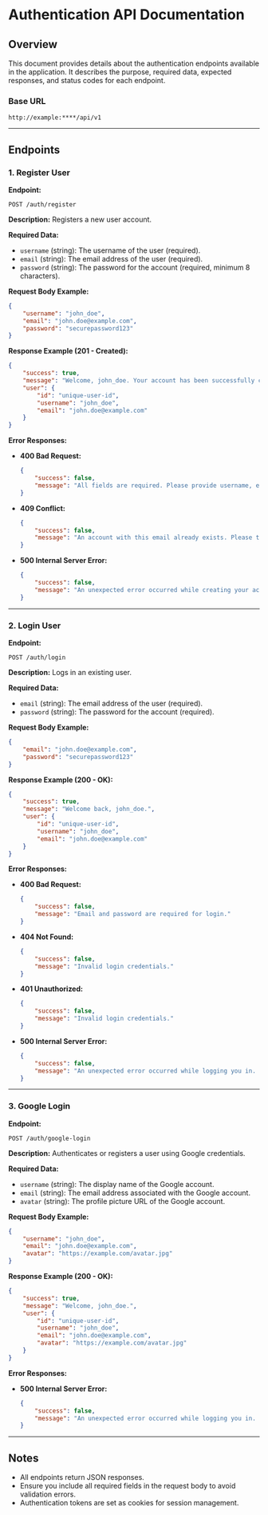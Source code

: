 # Authentication API Documentation

## Overview
This document provides details about the authentication endpoints available in the application. It describes the purpose, required data, expected responses, and status codes for each endpoint.

### Base URL
```
http://example:****/api/v1
```

---

## Endpoints

### 1. **Register User**
**Endpoint:**
```
POST /auth/register
```

**Description:**
Registers a new user account.

**Required Data:**
- `username` (string): The username of the user (required).
- `email` (string): The email address of the user (required).
- `password` (string): The password for the account (required, minimum 8 characters).

**Request Body Example:**
```json
{
    "username": "john_doe",
    "email": "john.doe@example.com",
    "password": "securepassword123"
}
```

**Response Example (201 - Created):**
```json
{
    "success": true,
    "message": "Welcome, john_doe. Your account has been successfully created.",
    "user": {
        "id": "unique-user-id",
        "username": "john_doe",
        "email": "john.doe@example.com"
    }
}
```

**Error Responses:**
- **400 Bad Request:**
  ```json
  {
      "success": false,
      "message": "All fields are required. Please provide username, email, and password."
  }
  ```
- **409 Conflict:**
  ```json
  {
      "success": false,
      "message": "An account with this email already exists. Please try logging in."
  }
  ```
- **500 Internal Server Error:**
  ```json
  {
      "success": false,
      "message": "An unexpected error occurred while creating your account. Please try again later."
  }
  ```

---

### 2. **Login User**
**Endpoint:**
```
POST /auth/login
```

**Description:**
Logs in an existing user.

**Required Data:**
- `email` (string): The email address of the user (required).
- `password` (string): The password for the account (required).

**Request Body Example:**
```json
{
    "email": "john.doe@example.com",
    "password": "securepassword123"
}
```

**Response Example (200 - OK):**
```json
{
    "success": true,
    "message": "Welcome back, john_doe.",
    "user": {
        "id": "unique-user-id",
        "username": "john_doe",
        "email": "john.doe@example.com"
    }
}
```

**Error Responses:**
- **400 Bad Request:**
  ```json
  {
      "success": false,
      "message": "Email and password are required for login."
  }
  ```
- **404 Not Found:**
  ```json
  {
      "success": false,
      "message": "Invalid login credentials."
  }
  ```
- **401 Unauthorized:**
  ```json
  {
      "success": false,
      "message": "Invalid login credentials."
  }
  ```
- **500 Internal Server Error:**
  ```json
  {
      "success": false,
      "message": "An unexpected error occurred while logging you in. Please try again later."
  }
  ```

---

### 3. **Google Login**
**Endpoint:**
```
POST /auth/google-login
```

**Description:**
Authenticates or registers a user using Google credentials.

**Required Data:**
- `username` (string): The display name of the Google account.
- `email` (string): The email address associated with the Google account.
- `avatar` (string): The profile picture URL of the Google account.

**Request Body Example:**
```json
{
    "username": "john_doe",
    "email": "john.doe@example.com",
    "avatar": "https://example.com/avatar.jpg"
}
```

**Response Example (200 - OK):**
```json
{
    "success": true,
    "message": "Welcome, john_doe.",
    "user": {
        "id": "unique-user-id",
        "username": "john_doe",
        "email": "john.doe@example.com",
        "avatar": "https://example.com/avatar.jpg"
    }
}
```

**Error Responses:**
- **500 Internal Server Error:**
  ```json
  {
      "success": false,
      "message": "An unexpected error occurred while logging you in. Please try again later."
  }
  ```

---

## Notes
- All endpoints return JSON responses.
- Ensure you include all required fields in the request body to avoid validation errors.
- Authentication tokens are set as cookies for session management.
